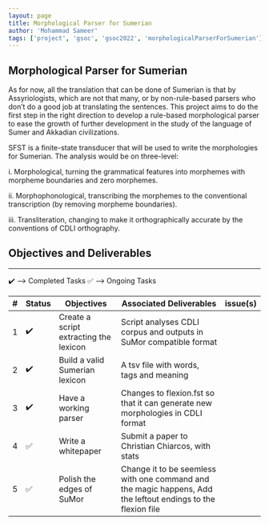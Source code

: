 ```yaml
---
layout: page
title: Morphological Parser for Sumerian
author: 'Mohammad Sameer'
tags: ['project', 'gsoc', 'gsoc2022', 'morphologicalParserForSumerian']
---
```


## Morphological Parser for Sumerian

As for now, all the translation that can be done of Sumerian is that by Assyriologists, which are not that many, or by non-rule-based parsers who don’t do a good job at translating the sentences. This project aims to do the first step in the right direction to develop a rule-based morphological parser to ease the growth of further development in the study of the language of Sumer and Akkadian civilizations.

SFST is a finite-state transducer that will be used to write the morphologies for Sumerian. The analysis would be on three-level: 

i. Morphological, turning the grammatical features into morphemes with morpheme boundaries and zero morphemes. 

ii. Morphophonological, transcribing the morphemes to the conventional transcription (by removing morpheme boundaries).

iii. Transliteration, changing to make it orthographically accurate by the conventions of CDLI orthography.

## Objectives and Deliverables
----------

:heavy_check_mark: --> Completed Tasks  :white_check_mark: --> Ongoing Tasks

| \# | Status  | Objectives                    | Associated Deliverables         | issue(s) |
| --- | --- | ----------------------------- | ---------------------------------------------- | -------- |
| 1 |:heavy_check_mark:| Create a script extracting the lexicon | Script analyses CDLI corpus and outputs in SuMor compatible format|  |
| 2 |:heavy_check_mark:|  Build a valid Sumerian lexicon | A tsv file with words, tags and meaning |  |
| 3 |:heavy_check_mark:|  Have a working parser | Changes to flexion.fst so that it can generate new morphologies in CDLI format| |
| 4 |:white_check_mark:| Write a whitepaper| Submit a paper to Christian Chiarcos, with stats|  |
| 5 |:white_check_mark:| Polish the edges of SuMor| Change it to be seemless with one command and the magic happens, Add the leftout endings to the flexion file |  |
